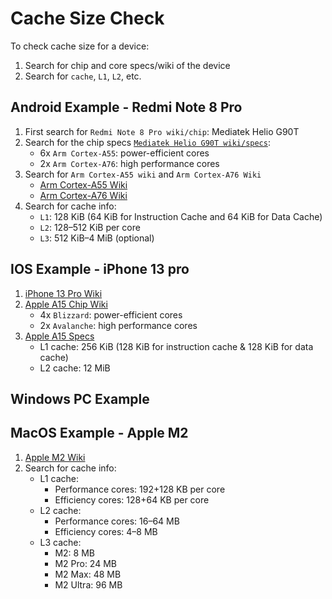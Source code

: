 # Cache Size Check

To check cache size for a device:
1. Search for chip and core specs/wiki of the device
2. Search for `cache`, `L1`, `L2`, etc.

## Android Example - Redmi Note 8 Pro

1. First search for `Redmi Note 8 Pro wiki/chip`: Mediatek Helio G90T
2. Search for the chip specs [`Mediatek Helio G90T wiki/specs`](https://en.wikipedia.org/wiki/List_of_MediaTek_systems_on_chips):
    - 6x `Arm Cortex-A55`: power-efficient cores
    - 2x `Arm Cortex-A76`: high performance cores
3. Search for `Arm Cortex-A55 wiki` and `Arm Cortex-A76 Wiki`
    - [Arm Cortex-A55 Wiki](https://en.wikipedia.org/wiki/ARM_Cortex-A55)
    - [Arm Cortex-A76 Wiki](https://en.wikipedia.org/wiki/ARM_Cortex-A76)
4. Search for cache info:
    - `L1`: 128 KiB (64 KiB for Instruction Cache and 64 KiB for Data Cache) 
    - `L2`: 128–512 KiB per core
    - `L3`: 512 KiB–4 MiB (optional)

## IOS Example - iPhone 13 pro

1. [iPhone 13 Pro Wiki](https://en.wikipedia.org/wiki/IPhone_13_Pro)
2. [Apple A15 Chip Wiki](https://en.wikipedia.org/wiki/Apple_A15)
    - 4x `Blizzard`: power-efficient cores
    - 2x `Avalanche`: high performance cores
3. [Apple A15 Specs](https://nanoreview.net/en/soc/apple-a15-bionic)
    - L1 cache: 256 KiB (128 KiB for instruction cache & 128 KiB for data cache)
    - L2 cache: 12 MiB

## Windows PC Example

## MacOS Example - Apple M2 
1. [Apple M2 Wiki](https://en.wikipedia.org/wiki/Apple_M2)
2. Search for cache info:
    - L1 cache:
        - Performance cores: 192+128 KB per core
        - Efficiency cores: 128+64 KB per core
    - L2 cache:
        - Performance cores: 16–64 MB
        - Efficiency cores: 4–8 MB
    - L3 cache:
        - M2: 8 MB
        - M2 Pro: 24 MB
        - M2 Max: 48 MB
        - M2 Ultra: 96 MB